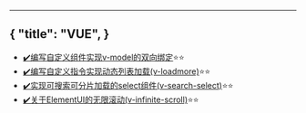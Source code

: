 
---
{
  "title": "VUE",
}
---

- [✔️编写自定义组件实现v-model的双向绑定](./vue/customized-v-model)⭐⭐
- [✔️编写自定义指令实现动态列表加载(v-loadmore)](./vue/v-loadmore)⭐⭐
- [✔️实现可搜索可分片加载的select组件(v-search-select)](./vue/v-search-select)⭐⭐
- [✔️关于ElementUI的无限滚动(v-infinite-scroll)](./vue/v-infinite-scroll)⭐⭐